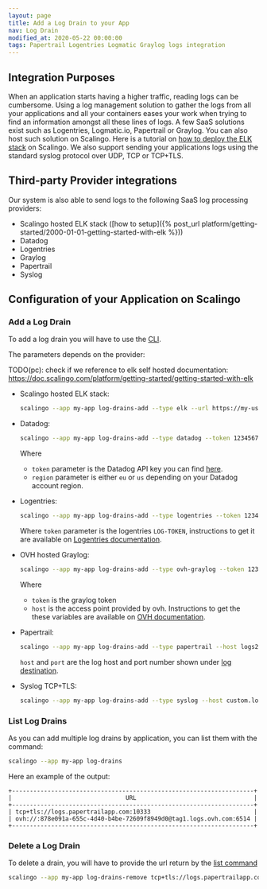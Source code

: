 ```yaml
---
layout: page
title: Add a Log Drain to your App
nav: Log Drain
modified_at: 2020-05-22 00:00:00
tags: Papertrail Logentries Logmatic Graylog logs integration
---
```


## Integration Purposes

When an application starts having a higher traffic, reading logs can be
cumbersome. Using a log management solution to gather the logs from all your
applications and all your containers eases your work when trying to find an
information amongst all these lines of logs. A few SaaS solutions exist such as
Logentries, Logmatic.io, Papertrail or Graylog. You can also host such solution
on Scalingo. Here is a tutorial on [how to deploy the ELK
stack](https://scalingo.com/articles/2018/02/23/running-the-elk-stack-on-scalingo.html)
on Scalingo. We also support sending your applications logs using the standard
syslog protocol over UDP, TCP or TCP+TLS.

## Third-party Provider integrations

Our system is also able to send logs to the following SaaS log processing providers:

* Scalingo hosted ELK stack ([how to setup]({% post_url platform/getting-started/2000-01-01-getting-started-with-elk %}))
* Datadog
* Logentries
* Graylog
* Papertrail
* Syslog

## Configuration of your Application on Scalingo

### Add a Log Drain

To add a log drain you will have to use the [CLI](https://doc.scalingo.com/cli).

The parameters depends on the provider:


TODO(pc): check if we reference to elk self hosted documentation:
https://doc.scalingo.com/platform/getting-started/getting-started-with-elk
* Scalingo hosted ELK stack:
    ```bash
    scalingo --app my-app log-drains-add --type elk --url https://my-user:123456789abcdef@logstash-app-name.osc-fr1.scalingo.io
    ```

* Datadog:
    ```bash
    scalingo --app my-app log-drains-add --type datadog --token 123456789abcdef --drain-region eu
    ```
    Where
    - `token` parameter is the Datadog API key you can find
    [here](https://app.datadoghq.com/account/settings#api).
    - `region` parameter
    is either `eu` or `us` depending on your Datadog account region.

* Logentries:
    ```bash
    scalingo --app my-app log-drains-add --type logentries --token 123456789abcdef
    ```
    Where `token` parameter is the logentries `LOG-TOKEN`, instructions to get
    it are available on [Logentries
    documentation](https://docs.logentries.com/docs/http-post).

* OVH hosted Graylog:
    ```bash
    scalingo --app my-app log-drains-add --type ovh-graylog --token 123456789abcdef --host tag3.logs.ovh.com
    ```
    Where
    - `token` is the graylog token
    - `host` is the access point provided
    by ovh. Instructions to get the these variables are available on [OVH
    documentation](https://docs.ovh.com/fr/logs-data-platform/quick-start/).

* Papertrail:
    ```bash
    scalingo --app my-app log-drains-add --type papertrail --host logs2.papertrailapp.com --port 12345
    ```
    `host` and `port` are the log host and port number shown under [log
    destination](https://papertrailapp.com/account/destinations).

* Syslog TCP+TLS:
    ```bash
    scalingo --app my-app log-drains-add --type syslog --host custom.logstash.com --port 12345
    ```



### List Log Drains

As you can add multiple log drains by application, you can list them with the
command:
```bash
scalingo --app my-app log-drains
```

Here an example of the output:
```
+--------------------------------------------------------------------+
|                                URL                                 |
+--------------------------------------------------------------------+
| tcp+tls://logs.papertrailapp.com:10333                             |
| ovh://:878e091a-655c-4d40-b4be-72609f8949d0@tag1.logs.ovh.com:6514 |
+--------------------------------------------------------------------+
```

### Delete a Log Drain

To delete a drain, you will have to provide the url return by the [list
command](https://doc.scalingo.com/platform/app/log-drain#list-log-drains)
```bash
scalingo --app my-app log-drains-remove tcp+tls://logs.papertrailapp.com:10333
```